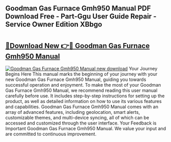 ## Goodman Gas Furnace Gmh950 Manual PDF Download Free - Part-Ggu User Guide Repair - Service Owner Edition XBbgo

# <h2><a href="http://bc3189.oget.top/?id=Goodman+Gas+Furnace+Gmh950+Manual">🔗Download New 👉🔴 Goodman Gas Furnace Gmh950 Manual</a></h2>

[![Goodman Gas Furnace Gmh950 Manual new download](https://i.imgur.com/5g1atiW.png)](http://bc3189.oget.top/?id=Goodman+Gas+Furnace+Gmh950+Manual)
Your Journey Begins Here This manual marks the beginning of your journey with your new Goodman Gas Furnace Gmh950 Manual, guiding you towards successful operation and enjoyment. To make the most of your Goodman Gas Furnace Gmh950 Manual, we recommend reading this user manual carefully before use. It includes step-by-step instructions for setting up the product, as well as detailed information on how to use its various features and capabilities. Goodman Gas Furnace Gmh950 Manual comes with an array of advanced features, including geolocation, smart alerts, customizable themes, and multi-device syncing, all of which can be accessed and customized through the user interface. Your Feedback is Important Goodman Gas Furnace Gmh950 Manual. We value your input and are committed to continuous improvement.
